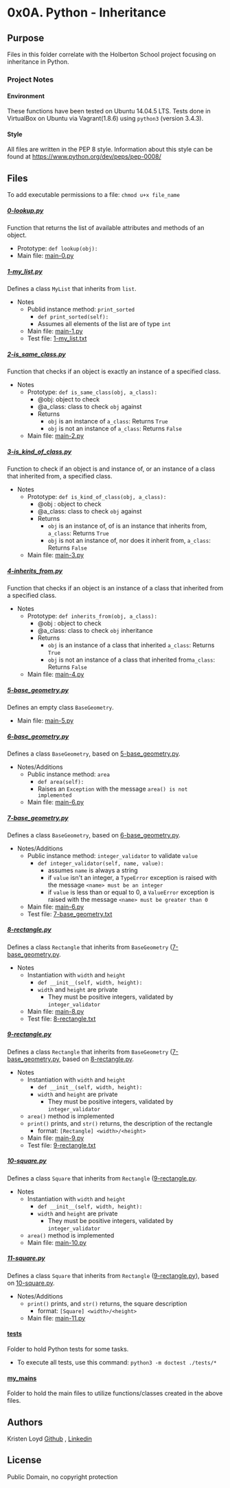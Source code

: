 # 0x0A. Python - Inheritance

## Purpose
Files in this folder correlate with the Holberton School project focusing on inheritance in Python.

### Project Notes
#### Environment
These functions have been tested on Ubuntu 14.04.5 LTS.
Tests done in VirtualBox on Ubuntu via Vagrant(1.8.6) using `python3` (version 3.4.3).

#### Style
All files are written in the PEP 8 style.
Information about this style can be found at https://www.python.org/dev/peps/pep-0008/

## Files
To add executable permissions to a file: `chmod u+x file_name`

##### [0-lookup.py](0-lookup.py)
Function that returns the list of available attributes and methods of an object.
* Prototype: `def lookup(obj):`
* Main file: [main-0.py](my_mains/main-0.py)

##### [1-my_list.py](1-my_list.py)
Defines a class `MyList` that inherits from `list`.
* Notes
  * Publid instance method: `print_sorted`
    * `def print_sorted(self):`
    * Assumes all elements of the list are of type `int`
  * Main file: [main-1.py](my_mains/main-1.py)
  * Test file: [1-my_list.txt](tests/1-my_list.txt)

##### [2-is_same_class.py](2-is_same_class.py)
Function that checks if an object is exactly an instance of a specified class.
* Notes
  * Prototype: `def is_same_class(obj, a_class):`
    * @obj: object to check
    * @a_class: class to check `obj` against
    * Returns
      * `obj` is an instance of `a_class`: Returns `True`
      * `obj` is not an instance of `a_class`: Returns `False`
  * Main file: [main-2.py](my_mains/main-2.py)

##### [3-is_kind_of_class.py](3-is_kind_of_class.py)
Function to check if an object is and instance of, or an instance of a class that inherited from, a specified class.
* Notes
  * Prototype: `def is_kind_of_class(obj, a_class):`
    * @obj : object to check
    * @a_class: class to check `obj` against
    * Returns
      * `obj` is an instance of, of is an instance that inherits from, `a_class`: Returns `True`
      * `obj` is not an instance of, nor does it inherit from, `a_class`: Returns `False`
  * Main file: [main-3.py](my_mains/main-3.py)

##### [4-inherits_from.py](4-inherits_from.py)
Function that checks if an object is an instance of a class that inherited from a specified class.
* Notes
  * Prototype: `def inherits_from(obj, a_class):`
    * @obj : object to check
    * @a_class: class to check `obj` inheritance
    * Returns
      * `obj` is an instance of a class that inherited `a_class`: Returns `True`
      * `obj` is not an instance of a class that inherited from`a_class`: Returns `False`
  * Main file: [main-4.py](my_mains/main-4.py)

##### [5-base_geometry.py](5-base_geometry.py)
Defines an empty class `BaseGeometry`.
* Main file: [main-5.py](my_mains/main-5.py)

##### [6-base_geometry.py](6-base_geometry.py)
Defines a class `BaseGeometry`, based on [5-base_geometry.py](5-base_geometry.py).
* Notes/Additions
  * Public instance method: `area`
    * `def area(self):`
    * Raises an `Exception` with the message `area() is not implemented`
  * Main file: [main-6.py](my_mains/main-6.py)

##### [7-base_geometry.py](7-base_geometry.py)
Defines a class `BaseGeometry`, based on [6-base_geometry.py](6-base_geometry.py).
* Notes/Additions
  * Public instance method: `integer_validator` to validate `value`
    * `def integer_validator(self, name, value):`
      * assumes `name` is always a string
      * if `value` isn't an integer, a `TypeError` exception is raised with the message `<name> must be an integer`
      * if `value` is less than or equal to 0, a `ValueError` exception is raised with the message `<name> must be greater than 0`
  * Main file: [main-6.py](my_mains/main-6.py)
  * Test file: [7-base_geometry.txt](tests/7-base_geometry.txt)

##### [8-rectangle.py](8-rectangle.py)
Defines a class `Rectangle` that inherits from `BaseGeometry` ([7-base_geometry.py](7-base_geometry.py0).
* Notes
  * Instantiation with `width` and `height`
    * `def __init__(self, width, height):`
    * `width` and `height` are private
      * They must be positive integers, validated by `integer_validator`
  * Main file: [main-8.py](my_mains/main-8.py)
  * Test file: [8-rectangle.txt](tests/8-rectangle.txt)

##### [9-rectangle.py](9-rectangle.py)
Defines a class `Rectangle` that inherits from `BaseGeometry` ([7-base_geometry.py](7-base_geometry.py0), based on [8-rectangle.py](8-rectanlge.py).
* Notes
  * Instantiation with `width` and `height`
    * `def __init__(self, width, height):`
    * `width` and `height` are private
      * They must be positive integers, validated by `integer_validator`
  * `area()` method is implemented
  * `print()` prints, and `str()` returns, the description of the rectangle
     * format: `[Rectangle] <width>/<height>`
  * Main file: [main-9.py](my_mains/main-9.py)
  * Test file: [9-rectangle.txt](tests/9-rectangle.txt)

##### [10-square.py](10-square.py)
Defines a class `Square` that inherits from `Rectangle` ([9-rectangle.py](9-rectangle.py).
* Notes
  * Instantiation with `width` and `height`
    * `def __init__(self, width, height):`
    * `width` and `height` are private
      * They must be positive integers, validated by `integer_validator`
  * `area()` method is implemented
  * Main file: [main-10.py](my_mains/main-10.py)

##### [11-square.py](11-square.py)
Defines a class `Square` that inherits from `Rectangle` ([9-rectangle.py](9-rectangle.py)), based on [10-square.py](10-square.py).
* Notes/Additions
  * `print()` prints, and `str()` returns, the square description
    * format: `[Square] <width>/<height>`
  * Main file: [main-11.py](my_mains/main-11.py)

#### [tests](tests)
Folder to hold Python tests for some tasks. 
* To execute all tests, use this command: `python3 -m doctest ./tests/*`

#### [my_mains](my_mains)
Folder to hold the main files to utilize functions/classes created in the above files. 


  
## Authors
Kristen Loyd        <a href='https://github.com/KRLoyd'>Github</a> ,  <a href='https://www.linkedin.com/in/kristen-loyd-34984a92/'>Linkedin</a>

## License
Public Domain, no copyright protection
